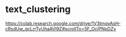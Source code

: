 # text_clustering
https://colab.research.google.com/drive/1V3tmqvAsH-cRsdUw_gcLrrTyUhaAVI9Z#scrollTo=5F_OcjPNpDZy
